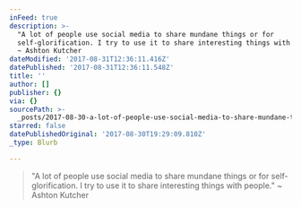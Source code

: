 ```yaml
---
inFeed: true
description: >-
  "A lot of people use social media to share mundane things or for
  self-glorification. I try to use it to share interesting things with people."
  ~ Ashton Kutcher
dateModified: '2017-08-31T12:36:11.416Z'
datePublished: '2017-08-31T12:36:11.548Z'
title: ''
author: []
publisher: {}
via: {}
sourcePath: >-
  _posts/2017-08-30-a-lot-of-people-use-social-media-to-share-mundane-things-or.md
starred: false
datePublishedOriginal: '2017-08-30T19:29:09.810Z'
_type: Blurb

---
```

> "A lot of people use social media to share mundane things or for self-glorification. I try to use it to share interesting things with people." ~ Ashton Kutcher